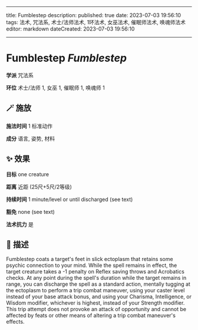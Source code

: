 
---
title: Fumblestep
description: 
published: true
date: 2023-07-03 19:56:10
tags: 法术, 咒法系, 术士/法师法术, 1环法术, 女巫法术, 催眠师法术, 唤魂师法术
editor: markdown
dateCreated: 2023-07-03 19:56:10

---

# **Fumblestep** *Fumblestep*

**学派** 咒法系 

**环位** 术士/法师 1, 女巫 1, 催眠师 1, 唤魂师 1

## 🪄 施放

**施法时间** 1 标准动作

**成分** 语言, 姿势, 材料

## ✨ 效果 

**目标** one creature 

**距离** 近距 (25尺+5尺/2等级)  

**持续时间** 1 minute/level or until discharged (see text) 

**豁免** none (see text)

**法术抗力** 是

## 📖 描述

Fumblestep coats a target's feet in slick ectoplasm that retains some psychic connection to your mind. While the spell remains in effect, the target creature takes a -1 penalty on Reflex saving throws and Acrobatics checks.  At any point during the spell's duration while the target remains in range, you can discharge the spell as a standard action, mentally tugging at the ectoplasm to perform a trip combat maneuver, using your caster level instead of your base attack bonus, and using your Charisma, Intelligence, or Wisdom modifier, whichever is highest, instead of your Strength modifier. This trip attempt does not provoke an attack of opportunity and cannot be affected by feats or other means of altering a trip combat maneuver's effects.
    